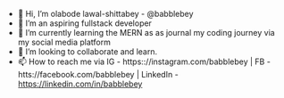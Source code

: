 - 👋 Hi, I’m olabode lawal-shittabey - @babblebey
- 👀 I’m an aspiring fullstack developer
- 🌱 I’m currently learning the MERN as as journal my coding journey via my social media platform
- 💞️ I’m looking to collaborate and learn.
- 📫 How to reach me via IG - https:://instagram.com/babblebey | FB - htts://facebook.com/babblebey | LinkedIn - https://linkedin.com/in/babblebey

<!---
babblebey/babblebey is a ✨ special ✨ repository because its `README.md` (this file) appears on your GitHub profile.
You can click the Preview link to take a look at your changes.
--->
